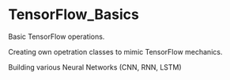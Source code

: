 # TensorFlow_Basics
Basic TensorFlow operations.

Creating own opetration classes to mimic TensorFlow mechanics.

Building various Neural Networks (CNN, RNN, LSTM)
